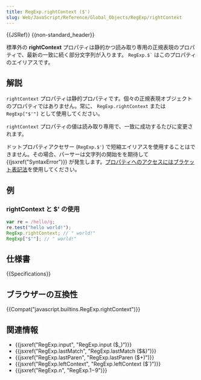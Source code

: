```yaml
---
title: RegExp.rightContext ($')
slug: Web/JavaScript/Reference/Global_Objects/RegExp/rightContext
---
```


{{JSRef}} {{non-standard_header}}

標準外の **rightContext** プロパティは静的かつ読み取り専用の正規表現のプロパティで、最新の一致に続く部分文字列が入ります。 `` RegExp.$` `` はこのプロパティのエイリアスです。

## 解説

`rightContext` プロパティは静的プロパティです。個々の正規表現オブジェクトのプロパティではありません。常に、 `RegExp.rightContext` または `RegExp["$'"]` として使用してください。

`rightContext` プロパティの値は読み取り専用で、一致に成功するたびに変更されます。

ドットプロパティアクセサー (`RegExp.$'`) で短縮エイリアスを使用することはできません。その場合、パーサーは文字列の開始をを期待して {{jsxref("SyntaxError")}} が発生します。[プロパティへのアクセスにはブラケット表記法](/ja/docs/Web/JavaScript/Reference/Operators/Property_Accessors)を使用してください。

## 例

### rightContext と $' の使用

```js
var re = /hello/g;
re.test("hello world!");
RegExp.rightContext; // " world!"
RegExp["$'"]; // " world!"
```

## 仕様書

{{Specifications}}

## ブラウザーの互換性

{{Compat("javascript.builtins.RegExp.rightContext")}}

## 関連情報

- {{jsxref("RegExp.input", "RegExp.input ($_)")}}
- {{jsxref("RegExp.lastMatch", "RegExp.lastMatch ($&amp;)")}}
- {{jsxref("RegExp.lastParen", "RegExp.lastParen ($+)")}}
- {{jsxref("RegExp.leftContext", "RegExp.leftContext ($`)")}}
- {{jsxref("RegExp.n", "RegExp.$1-$9")}}

